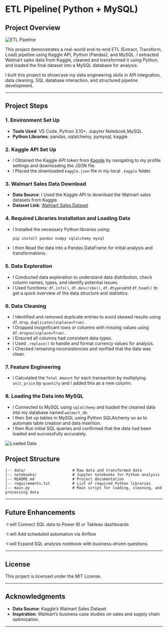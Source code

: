 # ETL Pipeline( Python + MySQL)

## Project Overview
![ETL Pipeline](https://github.com/Peter-Opapa/python_sql_project/blob/main/ETL_pipeline_layout.png)


This project demonstrates a real-world end-to-end ETL (Extract, Transform, Load) pipeline using Kaggle API, Python (Pandas), and MySQL. I extracted Walmart sales data from Kaggle, cleaned and transformed it using Python, and loaded the final dataset into a MySQL database for analysis.

I built this project to showcase my data engineering skills in API integration, data cleaning, SQL database interaction, and structured pipeline development.

---

## Project Steps

### 1. Environment Set Up
   - **Tools Used**: VS Code, Python 3.10+, Jupyter Notebook,MySQL
   - **Python Libraries**: pandas, sqlalchemy, pymysql, kaggle.

### 2. Kaggle API Set Up
   - I Obtained the Kaggle API token from [Kaggle](https://www.kaggle.com/) by navigating to my profile settings and downloading the JSON file.
   - I Placed the downloaded `kaggle.json` file in my local `.kaggle` folder.

### 3. Walmart Sales Data Download
   - **Data Source**: I Used the Kaggle API to download the Walmart sales datasets from Kaggle.
   - **Dataset Link**: [Walmart Sales Dataset](https://www.kaggle.com/najir0123/walmart-10k-sales-datasets)

### 4.  Required Libraries Installation and Loading Data
   - I Installed the necessary Python libraries using:
     ```bash
     pip install pandas numpy sqlalchemy mysql
     ```
   - I then Read the data into a Pandas DataFrame for initial analysis and transformations.

### 5. Data Exploration
   - I Conducted data exploration to understand data distribution, check column names, types, and identify potential issues.
   - I Used functions: `df.info()`, `df.describe()`, `df.dtypes`and `df.head()` to get a quick overview of the data structure and statistics.

### 6. Data Cleaning
   - I Identified and removed duplicate entries to avoid skewed results using `df.drop_duplicates(inplace=True)`.
   - I Dropped insignificant rows or columns with missing values using `df.dropna(inplace=True)`.
   - I Ensured all columns had consistent data types.
   - I Used `.replace()` to handle and format currency values for analysis.
   - I Checked remaining inconsistencies and verified that the data was clean.

### 7. Feature Engineering
   - I Calculated the `Total Amount` for each transaction by multiplying `unit_price` by `quantity` and I added this as a new column.

### 8. Loading the Data into MySQL
   - I Connected to MySQL using `sqlalchemy` and loaded the cleaned data into my database named `walmart_db`.
   - I then Set up tables in MySQL using Python SQLAlchemy so as to automate table creation and data insertion.
   - I then Run initial SQL queries and confirmed that the data had been loaded and successfully accurately.

![Loaded Data](https://github.com/Peter-Opapa/python_sql_project/blob/main/loaded_data.jpg)
## Project Structure

```plaintext
|-- data/                     # Raw data and transformed data
|-- notebooks/                # Jupyter notebooks for Python analysis
|-- README.md                 # Project documentation
|-- requirements.txt          # List of required Python libraries
|-- main.py                   # Main script for loading, cleaning, and processing data
```
---

## Future Enhancements

-I will Connect SQL data to Power BI or Tableau dashboards

-I will Add scheduled automation via Airflow

-I will Expand SQL analysis notebook with business-driven questions

---

## License

This project is licensed under the MIT License. 

---

## Acknowledgments

- **Data Source**: Kaggle’s Walmart Sales Dataset
- **Inspiration**: Walmart’s business case studies on sales and supply chain optimization.

---

